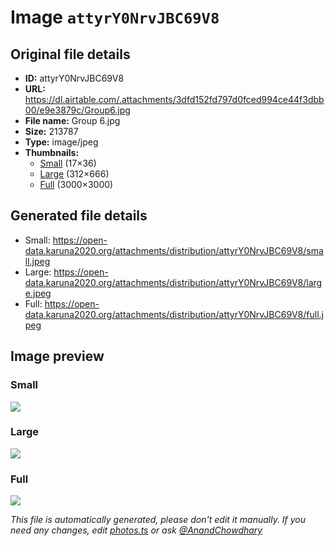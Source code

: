 # Image `attyrY0NrvJBC69V8`

## Original file details

- **ID:** attyrY0NrvJBC69V8
- **URL:** https://dl.airtable.com/.attachments/3dfd152fd797d0fced994ce44f3dbb00/e9e3879c/Group6.jpg
- **File name:** Group 6.jpg
- **Size:** 213787
- **Type:** image/jpeg
- **Thumbnails:**
  - [Small](https://dl.airtable.com/.attachmentThumbnails/6ead59cd72dc7c10452f3c9fcf099a62/2d89f45b) (17×36)
  - [Large](https://dl.airtable.com/.attachmentThumbnails/e9ade0a0222b92c0e6f4e447ed619d3c/991c5fd6) (312×666)
  - [Full](https://dl.airtable.com/.attachmentThumbnails/df7ced052f8b45c11ce52c64f2ca631e/4e82300b) (3000×3000)

## Generated file details

- Small: https://open-data.karuna2020.org/attachments/distribution/attyrY0NrvJBC69V8/small.jpeg
- Large: https://open-data.karuna2020.org/attachments/distribution/attyrY0NrvJBC69V8/large.jpeg
- Full: https://open-data.karuna2020.org/attachments/distribution/attyrY0NrvJBC69V8/full.jpeg

## Image preview

### Small

![](https://open-data.karuna2020.org/attachments/distribution/attyrY0NrvJBC69V8/small.jpeg)

### Large

![](https://open-data.karuna2020.org/attachments/distribution/attyrY0NrvJBC69V8/large.jpeg)

### Full

![](https://open-data.karuna2020.org/attachments/distribution/attyrY0NrvJBC69V8/full.jpeg)

_This file is automatically generated, please don't edit it manually. If you need any changes, edit [photos.ts](/photos.ts) or ask [@AnandChowdhary](https://github.com/AnandChowdhary)_

